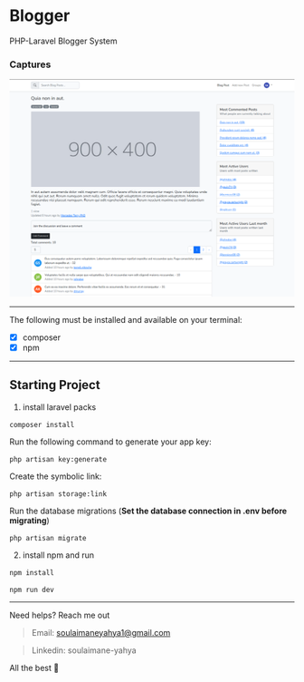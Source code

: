 # Blogger

PHP-Laravel Blogger System

### Captures
<img src="./public/img/1.png" alt="no-image"/>

---

The following must be installed and available on your terminal:

* [x] composer
* [x] npm

---

## Starting Project

1. install laravel packs
```composer
composer install
```

Run the following command to generate your app key:

```
php artisan key:generate
```

Create the symbolic link:

```
php artisan storage:link
```

Run the database migrations (**Set the database connection in .env before migrating**)

```
php artisan migrate
```

2. install npm and run
```npm
npm install
```
```npm
npm run dev
```

----- 
Need helps? Reach me out

> Email: soulaimaneyahya1@gmail.com

> Linkedin: soulaimane-yahya

All the best :beer:

